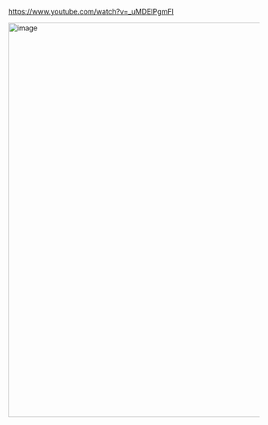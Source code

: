 https://www.youtube.com/watch?v=_uMDEIPgmFI

<img width="790" alt="image" src="https://github.com/user-attachments/assets/38b0f4ff-d564-4f77-9a92-c64364047780">
